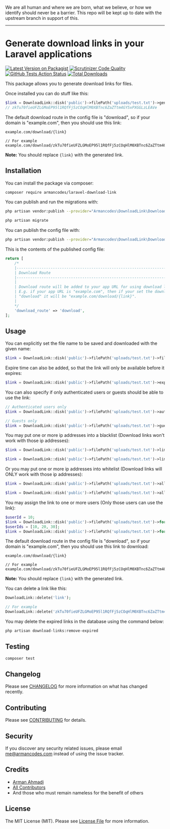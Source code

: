 We are all human and where we are born, what we believe, or how we identify should never be a barrier. This repo will be kept up to date with the upstream branch in support of this.

<hr>

# Generate download links in your Laravel applications

[![Latest Version on Packagist](https://img.shields.io/packagist/v/armancodes/laravel-download-link)](https://packagist.org/packages/armancodes/laravel-download-link)
[![Scrutinizer Code Quality](https://img.shields.io/scrutinizer/quality/g/armancodes/laravel-download-link)](https://scrutinizer-ci.com/g/armancodes/laravel-download-link)
[![GitHub Tests Action Status](https://img.shields.io/github/workflow/status/armancodes/laravel-download-link/Tests?label=tests)](https://github.com/armancodes/laravel-download-link/actions?query=workflow%3ATests+branch%3Amaster)
[![Total Downloads](https://img.shields.io/packagist/dt/armancodes/laravel-download-link)](https://packagist.org/packages/armancodes/laravel-download-link)

This package allows you to generate download links for files.

Once installed you can do stuff like this:

```php
$link = DownloadLink::disk('public')->filePath('uploads/test.txt')->generate();
// zkTu70fieUFZLGMoEP95l1RQfFj5zCOqHlM0XBTnc6ZaZTtm4GY5xPXGGLzLEAVe
```

The default download route in the config file is "download", so if your domain is "example.com", then you should use this link:

```
example.com/download/{link}

// For example
example.com/download/zkTu70fieUFZLGMoEP95l1RQfFj5zCOqHlM0XBTnc6ZaZTtm4GY5xPXGGLzLEAVe
```

**Note:** You should replace `{link}` with the generated link.

## Installation

You can install the package via composer:

```bash
composer require armancodes/laravel-download-link
```

You can publish and run the migrations with:

```bash
php artisan vendor:publish --provider="Armancodes\DownloadLink\DownloadLinkServiceProvider" --tag="migrations"

php artisan migrate
```

You can publish the config file with:

```bash
php artisan vendor:publish --provider="Armancodes\DownloadLink\DownloadLinkServiceProvider" --tag="config"
```

This is the contents of the published config file:

```php
return [
    /*
    |--------------------------------------------------------------------------
    | Download Route
    |--------------------------------------------------------------------------
    |
    | Download route will be added to your app URL for using download links.
    | E.g. if your app URL is "example.com", then if your set the download route to
    | "download" it will be "example.com/download/{link}".
    |
    */
    'download_route' => 'download',
];
```

## Usage

You can explicitly set the file name to be saved and downloaded with the given name:

```php
$link = DownloadLink::disk('public')->filePath('uploads/test.txt')->fileName('new-text.txt')->generate();
```

Expire time can also be added, so that the link will only be available before it expires:

```php
$link = DownloadLink::disk('public')->filePath('uploads/test.txt')->expire(now()->addDay())->generate();
```

You can also specify if only authenticated users or guests should be able to use the link:

 ```php
// Authenticated users only
$link = DownloadLink::disk('public')->filePath('uploads/test.txt')->auth()->generate();

// Guests only
$link = DownloadLink::disk('public')->filePath('uploads/test.txt')->guest()->generate();
 ```

You may put one or more ip addresses into a blacklist (Download links won't work with those ip addresses):

```php
$link = DownloadLink::disk('public')->filePath('uploads/test.txt')->limitIp('127.0.0.1')->generate();

$link = DownloadLink::disk('public')->filePath('uploads/test.txt')->limitIp(['127.0.0.1', '127.0.0.2', '127.0.0.3'])->generate();
```

Or you may put one or more ip addresses into whitelist (Download links will ONLY work with those ip addresses):

```php
$link = DownloadLink::disk('public')->filePath('uploads/test.txt')->allowIp('127.0.0.1')->generate();

$link = DownloadLink::disk('public')->filePath('uploads/test.txt')->allowIp(['127.0.0.1', '127.0.0.2', '127.0.0.3'])->generate();
```

You may assign the link to one or more users (Only those users can use the link):

```php
$userId = 10;
$link = DownloadLink::disk('public')->filePath('uploads/test.txt')->for($userId)->generate();
$userIds = [10, 20, 30];
$link = DownloadLink::disk('public')->filePath('uploads/test.txt')->for($userIds)->generate();
```

The default download route in the config file is "download", so if your domain is "example.com", then you should use this link to download:

```
example.com/download/{link}

// For example
example.com/download/zkTu70fieUFZLGMoEP95l1RQfFj5zCOqHlM0XBTnc6ZaZTtm4GY5xPXGGLzLEAVe
```

**Note:** You should replace `{link}` with the generated link.

You can delete a link like this:

```php
DownloadLink::delete('link');

// For example
DownloadLink::delete('zkTu70fieUFZLGMoEP95l1RQfFj5zCOqHlM0XBTnc6ZaZTtm4GY5xPXGGLzLEAVe');
```

You may delete the expired links in the database using the command below:

```bash
php artisan download-links:remove-expired
```

## Testing

``` bash
composer test
```

## Changelog

Please see [CHANGELOG](CHANGELOG.md) for more information on what has changed recently.

## Contributing

Please see [CONTRIBUTING](.github/CONTRIBUTING.md) for details.

## Security

If you discover any security related issues, please email me@armancodes.com instead of using the issue tracker.

## Credits

- [Arman Ahmadi](https://github.com/armancodes)
- [All Contributors](../../contributors)
- And those who must remain nameless for the benefit of others

## License

The MIT License (MIT). Please see [License File](LICENSE.md) for more information.
